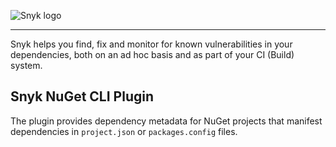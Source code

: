 ![Snyk logo](https://snyk.io/style/asset/logo/snyk-print.svg)

***

Snyk helps you find, fix and monitor for known vulnerabilities in your dependencies, both on an ad hoc basis and as part of your CI (Build) system.

## Snyk NuGet CLI Plugin

The plugin provides dependency metadata for NuGet projects that manifest dependencies in `project.json` or `packages.config` files.
